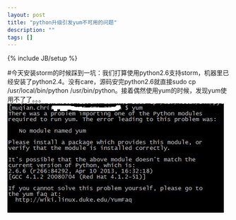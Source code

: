 ```yaml
---
layout: post
title: "python升级引发yum不可用的问题"
description: ""
tags: []
---
```

{% include JB/setup %}

#今天安装storm的时候踩到一坑：我们打算使用python2.6支持storm，机器里已经安装了python2.4。没有care，源码安完python2.6就直接sudo cp /usr/local/bin/python /usr/bin/python。接着偶然使用yum的时候，发现yum使用不了了。。。![error](/img/1.jpg)
